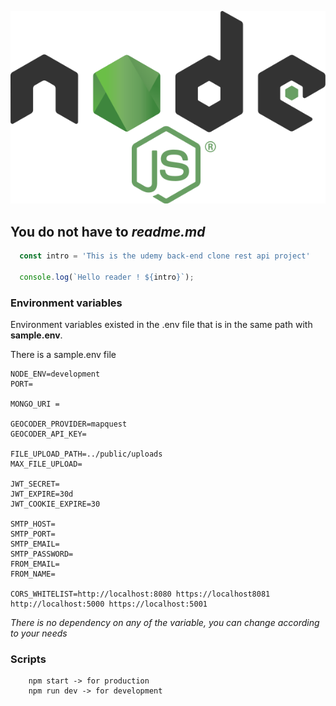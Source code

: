 ![nodejs](https://github.com/TahaDgn/course-app-api/blob/master/nodejs.png)
## You do not have to *readme.md*

```JavaScript
  const intro = 'This is the udemy back-end clone rest api project'  
  
  console.log(`Hello reader ! ${intro}`);
```


### Environment variables

Environment variables existed in the .env file that is in the same path with **sample.env**.

There is a sample.env file
```.env
NODE_ENV=development
PORT=

MONGO_URI =

GEOCODER_PROVIDER=mapquest
GEOCODER_API_KEY=

FILE_UPLOAD_PATH=../public/uploads
MAX_FILE_UPLOAD=

JWT_SECRET=
JWT_EXPIRE=30d
JWT_COOKIE_EXPIRE=30

SMTP_HOST=
SMTP_PORT=
SMTP_EMAIL=
SMTP_PASSWORD=
FROM_EMAIL=
FROM_NAME=

CORS_WHITELIST=http://localhost:8080 https://localhost8081 http://localhost:5000 https://localhost:5001
```

*There is no dependency on any of the variable, you can change according to your needs*

### Scripts

```cli
    npm start -> for production
    npm run dev -> for development
```
